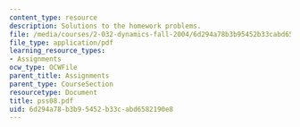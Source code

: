 ```yaml
---
content_type: resource
description: Solutions to the homework problems.
file: /media/courses/2-032-dynamics-fall-2004/6d294a78b3b95452b33cabd6582190e8_pss08.pdf
file_type: application/pdf
learning_resource_types:
- Assignments
ocw_type: OCWFile
parent_title: Assignments
parent_type: CourseSection
resourcetype: Document
title: pss08.pdf
uid: 6d294a78-b3b9-5452-b33c-abd6582190e8
---
```

